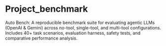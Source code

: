# Project_benchmark
Auto Bench: A reproducible benchmark suite for evaluating agentic LLMs (OpenAI &amp; Gemini) across no-tool, single-tool, and multi-tool configurations. Includes 40+ task scenarios, evaluation harness, safety tests, and comparative performance analysis.
